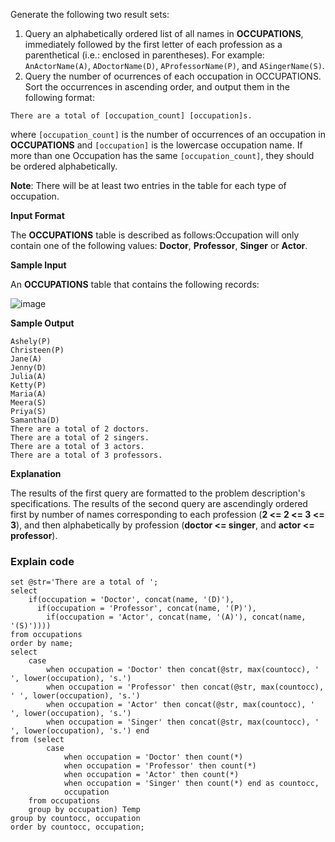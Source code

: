 Generate the following two result sets:

1. Query an alphabetically ordered list of all names in **OCCUPATIONS**, immediately followed by the first letter of each profession as a parenthetical (i.e.: enclosed in parentheses). For example: ```AnActorName(A)```, ```ADoctorName(D)```, ```AProfessorName(P)```, and ```ASingerName(S)```.
2. Query the number of ocurrences of each occupation in OCCUPATIONS. Sort the occurrences in ascending order, and output them in the following format:
```
There are a total of [occupation_count] [occupation]s.
```
where ```[occupation_count]``` is the number of occurrences of an occupation in **OCCUPATIONS** and ```[occupation]``` is the lowercase occupation name. If more than one Occupation has the same ```[occupation_count]```, they should be ordered alphabetically.

**Note**: There will be at least two entries in the table for each type of occupation.

**Input Format**

The **OCCUPATIONS** table is described as follows:Occupation will only contain one of the following values: **Doctor**, **Professor**, **Singer** or **Actor**.

**Sample Input**

An **OCCUPATIONS** table that contains the following records:

![image](https://s3.amazonaws.com/hr-challenge-images/12889/1443816608-0b4d01d157-2.png)

**Sample Output**
```
Ashely(P)
Christeen(P)
Jane(A)
Jenny(D)
Julia(A)
Ketty(P)
Maria(A)
Meera(S)
Priya(S)
Samantha(D)
There are a total of 2 doctors.
There are a total of 2 singers.
There are a total of 3 actors.
There are a total of 3 professors.
```
**Explanation**

The results of the first query are formatted to the problem description's specifications.
The results of the second query are ascendingly ordered first by number of names corresponding to each profession (**2 <= 2 <= 3 <= 3**), and then alphabetically by profession (**doctor <= singer**, and **actor <= professor**).

### Explain code
```
set @str='There are a total of ';
select 
    if(occupation = 'Doctor', concat(name, '(D)'), 
      if(occupation = 'Professor', concat(name, '(P)'),
        if(occupation = 'Actor', concat(name, '(A)'), concat(name, '(S)'))))
from occupations
order by name;
select 
    case 
        when occupation = 'Doctor' then concat(@str, max(countocc), ' ', lower(occupation), 's.')
        when occupation = 'Professor' then concat(@str, max(countocc), ' ', lower(occupation), 's.')
        when occupation = 'Actor' then concat(@str, max(countocc), ' ', lower(occupation), 's.')
        when occupation = 'Singer' then concat(@str, max(countocc), ' ', lower(occupation), 's.') end
from (select 
        case 
            when occupation = 'Doctor' then count(*)
            when occupation = 'Professor' then count(*)
            when occupation = 'Actor' then count(*)
            when occupation = 'Singer' then count(*) end as countocc,
            occupation
    from occupations
    group by occupation) Temp
group by countocc, occupation
order by countocc, occupation;
```
